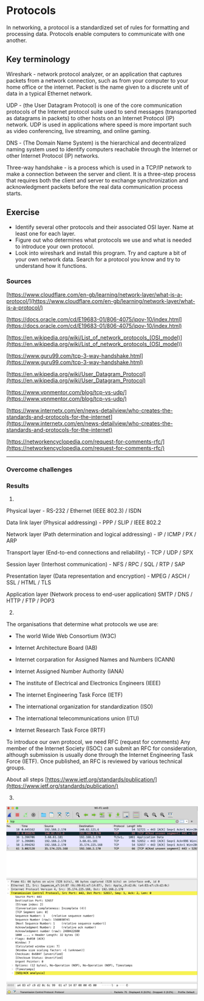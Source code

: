 # Protocols

In networking, a protocol is a standardized set of rules for formatting and processing data. Protocols enable computers to communicate with one another.

## Key terminology

Wireshark -  network protocol analyzer, or an application that captures packets from a network connection, such as from your computer to your home office or the internet. Packet is the name given to a discrete unit of data in a typical Ethernet network.

UDP - (the User Datagram Protocol) is one of the core communication protocols of the Internet protocol suite used to send messages (transported as datagrams in packets) to other hosts on an Internet Protocol (IP) network. UDP is used in applications where speed is more important such as video conferencing, live streaming, and online gaming.

DNS - (The Domain Name System) is the hierarchical and decentralized naming system used to identify computers reachable through the Internet or other Internet Protocol (IP) networks.

Three-way handshake - is a process which is used in a TCP/IP network to make a connection between the server and client. It is a three-step process that requires both the client and server to exchange synchronization and acknowledgment packets before the real data communication process starts.

## Exercise

- Identify several other protocols and their associated OSI layer. Name at least one for each layer.
- Figure out who determines what protocols we use and what is needed to introduce your own protocol.
- Look into wireshark and install this program. Try and capture a bit of your own network data. Search for a protocol you know and try to understand how it functions.


### Sources
 [https://www.cloudflare.com/en-gb/learning/network-layer/what-is-a-protocol/](https://www.cloudflare.com/en-gb/learning/network-layer/what-is-a-protocol/)

[https://docs.oracle.com/cd/E19683-01/806-4075/ipov-10/index.html](https://docs.oracle.com/cd/E19683-01/806-4075/ipov-10/index.html)

[https://en.wikipedia.org/wiki/List_of_network_protocols_(OSI_model)](https://en.wikipedia.org/wiki/List_of_network_protocols_(OSI_model))

[https://www.guru99.com/tcp-3-way-handshake.html](https://www.guru99.com/tcp-3-way-handshake.html)

[https://en.wikipedia.org/wiki/User_Datagram_Protocol](https://en.wikipedia.org/wiki/User_Datagram_Protocol)

[https://www.vpnmentor.com/blog/tcp-vs-udp/](https://www.vpnmentor.com/blog/tcp-vs-udp/)

[https://www.internetx.com/en/news-detailview/who-creates-the-standards-and-protocols-for-the-internet](https://www.internetx.com/en/news-detailview/who-creates-the-standards-and-protocols-for-the-internet)

[https://networkencyclopedia.com/request-for-comments-rfc/](https://networkencyclopedia.com/request-for-comments-rfc/)

****

### Overcome challenges


### Results
1. 
Physical layer - RS-232 / Ethernet (IEEE 802.3) / ISDN 

Data link layer (Physical addressing) - PPP / SLIP / IEEE 802.2

Network layer (Path determination and logical addressing) - IP / ICMP / PX / ARP

Transport layer (End-to-end connections and reliability) - TCP / UDP / SPX

Session layer (Interhost communication) - NFS / RPC / SQL / RTP / SAP

Presentation layer (Data representation and encryption) - MPEG / ASCH / SSL / HTML / TLS

Application layer (Network process to end-user application) SMTP / DNS / HTTP / FTP / POP3

2. 

The organisations that determine what protocols we use are:

- The world Wide Web Consortium (W3C)

- Internet Architecture Board (IAB)

- Internet corparation for Assigned Names and Numbers (ICANN)

- Internet Assigned Number Authority (IANA)

- The institute of Electrical and Electronics Engineers (IEEE)

- The internet Engineering Task Force (IETF)

- The international organization for standardization (ISO)

- The international telecommunications union (ITU)

- Internet Research Task Force (IRTF)

To introduce our own protocol, we need RFC (request for comments) Any member of the Internet Society (ISOC) can submit an RFC for consideration, although submission is usually done through the Internet Engineering Task Force (IETF). Once published, an RFC is reviewed by various technical groups. 

About all steps [https://www.ietf.org/standards/publication/](https://www.ietf.org/standards/publication/)

3.

![image](/00_includes/networking_03_screenshot.png)

